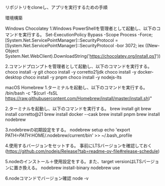 リポジトリをcloneし、アプリを実行するための手順

環境構築

Windows
Chocolatey
1.Windows PowerShellを管理者として起動し、以下のコマンドを実行する。
Set-ExecutionPolicy Bypass -Scope Process -Force; [System.Net.ServicePointManager]::SecurityProtocol = 
[System.Net.ServicePointManager]::SecurityProtocol -bor 3072; iex ((New-Object System.Net.WebClient).DownloadString('https://chocolatey.org/install.ps1'))

2.コマンドプロンプトを管理者として起動し、以下のコマンドを実行する。
choco install -y git
choco install -y corretto21jdk
choco install -y docker-desktop
choco install -y pnpm
choco install -y nodejs-lts

macOS
Homebrew
1.ターミナルを起動し、以下のコマンドを実行する。
/bin/bash -c "$(curl -fsSL https://raw.githubusercontent.com/Homebrew/install/master/install.sh)"

2.ターミナルを起動し、以下のコマンドを実行する。
brew install git
brew install corretto@21
brew install docker --cask
brew install pnpm
brew install nodebrew

3.nodebrewの初期設定をする。
nodebrew setup
echo 'export PATH=$PATH:$HOME/.nodebrew/current/bin' >> ~/.bash_profile

4.使用するバージョンをセットする。
事前にLTSバージョンを確認しておく (https://github.com/nodejs/Release?tab=readme-ov-file#release-schedule)

5.nodeのインストール＋使用設定をする。また、target versionはLTSバージョンに置き換える。
nodebrew install-binary <target version>
nodebrew use <target version>

6.nodeコマンドでバージョン確認
node -v


